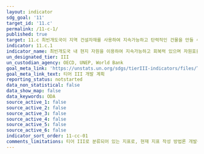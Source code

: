 ```yaml
---
layout: indicator
sdg_goal: '11'
target_id: '11.c'
permalink: /11-c-1/
published: true
target: 11.c 최빈개도국이 지역 건설자재를 사용하여 지속가능하고 탄력적인 건물을 만들 수 있도록 재원 및 기술적 지원을 비롯한 다양한 지원
indicator: 11.c.1
indicator_name: 최빈개도국 내 현지 자원을 이용하여 지속가능하고 회복력 있으며 자원효율적인 건물을 짓고 재건축하는데 소요되는 최빈개도국 재정지원비율
un_designated_tier: III
un_custodian_agency: OECD, UNEP, World Bank
goal_meta_link: 'https://unstats.un.org/sdgs/tierIII-indicators/files/Tier3-11-c-01.pdf'
goal_meta_link_text: 티어 III 개발 계획
reporting_status: notstarted
data_non_statistical: false
data_show_map: false
data_keywords: ODA
source_active_1: false
source_active_2: false
source_active_3: false
source_active_4: false
source_active_5: false
source_active_6: false
indicator_sort_order: 11-cc-01
comments_limitations: 티어 III로 분류되어 있는 지표로, 현재 지표 작성 방법론 개발중입니다.
---
```

